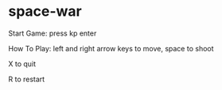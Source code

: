 # space-war

Start Game:
press kp enter

How To Play:
left and right arrow keys to move, 
space to shoot

X to quit

R to restart
